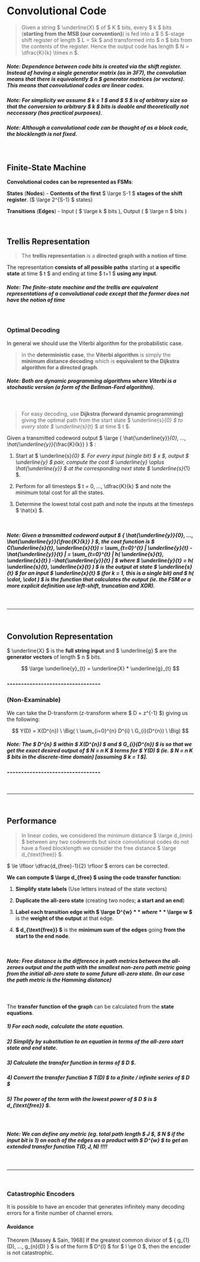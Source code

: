 # Convolutional Code

> Given a string $ \underline{X} $ of $ K $ bits, every $ k $ bits (**starting from the MSB (our convention)**) is fed into a $ S $-stage shift register of length $ L = Sk $ and transformed into $ n $ bits from the contents of the register. Hence the output code has length $ N = \dfrac{K}{k} \times n $.

##### Note: Dependence between code bits is created via the shift register. Instead of having a single generator matrix (as in 3F7), the convolution means that there is equivalently $ n $ generator matrices (or vectors). This means that convolutional codes are linear codes.

##### Note: For simplicity we assume $ k = 1 $ and $ S $ is of arbitrary size so that the conversion to arbitrary $ k $ bits is doable and theoretically not neccessary (has practical purposes).

##### Note: Although a convolutional code can be thought of as a block code, the blocklength is not fixed.

</br>

## Finite-State Machine

**Convolutional codes can be represented as FSMs**:

**States** (**Nodes**) - **Contents of the first** $ \large S-1 $ **stages of the shift register**. ($ \large 2^{S-1} $ states)

**Transitions** (**Edges**) - Input ( $ \large k $ bits ), Output ( $ \large n $ bits )

</br>

## Trellis Representation

> The **trellis representation** is a **directed graph with a notion of time**.

The representation **consists of all possible paths** starting at **a specific state** at time $ t $ and ending at time $ t+1 $ **using any input**.


##### Note: The finite-state machine and the trellis are equivalent representations of a convolutional code except that the former does not have the notion of time

</br>

### Optimal Decoding

In general we should use the Viterbi algorithm for the probabilistic case.

> In the **deterministic case**, the **Viterbi algorithm** is simply the **minimum distance decoding** which is **equivalent to the Dijkstra algorithm for a directed graph**.

##### Note: Both are dynamic programming algorithms where Viterbi is a stochastic version (a form of the Bellman-Ford algorithm).

</br>

> For easy decoding, use **Dijkstra (forward dynamic programming)** giving the optimal path from the start state $ \underline{s}_{0} $  to every state $ \underline{s}_{t} $ at time $ t $.

Given a transmitted codeword output $ \large \{ \hat{\underline{y}}_{0}, ..., \hat{\underline{y}}_{\frac{K}{k}} \} $ :

1) Start at $ \underline{s}_{0} $. For every input (single bit) $ x $, output $ \underline{y} $ pair, compute the cost $ \underline{y} \oplus \hat{\underline{y}} $ at the corresponding next state $ \underline{s}_{1} $.

2) Perform for all timesteps $ t = 0, ..., \dfrac{K}{k} $ and note the minimum total cost for all the states.

3) Determine the lowest total cost path and note the inputs at the timesteps $ \hat{x} $.   


</br>

##### Note: Given a transmitted codeword output $ \{ \hat{\underline{y}}_{0}, ..., \hat{\underline{y}}_{\frac{K}{k}} \} $, the cost function is $ C(\underline{s}_{t}, \underline{x}_{t}) = \sum_{t=0}^{t} | \underline{y}_{t} -\hat{\underline{y}}_{t} | = \sum_{t=0}^{t} | h( \underline{s}_{t}, \underline{x}_{t} ) -\hat{\underline{y}}_{t} | $ where $ \underline{y}_{t} = h( \underline{s}_{t}, \underline{x}_{t} ) $ is the output at state $ \underline{s}_{t} $ for an input $ \underline{x}_{t} $ (for k = 1, this is a single bit) and $ h( \cdot, \cdot ) $ is the function that calculates the output (ie. the FSM or a more explicit definition use left-shift, truncation and XOR).

</br> <hr> </br>

## Convolution Representation

$ \underline{X} $ is the **full string input** and $ \underline{g} $ are the **generator vectors** of length $ n $ bits.

$$ \large \underline{y}_{t} = \underline{X} * \underline{g}_{t} $$

### ---------------------------------
### (Non-Examinable)

We can take the D-transform (z-transform where $ D = z^{-1} $) giving us the following:

$$ Y(D) = X(D^{n}) \ \Big( \ \sum_{i=0}^{n} D^{i} \ G_{i}(D^{n}) \ \Big)
$$

##### Note: The $ D^{n} $ within $ X(D^{n}) $ and $ G_{i}(D^{n}) $ is so that we get the exact desired output of $ N = n K $ terms for $ Y(D) $ (ie. $ N = n K $ bits in the discrete-time domain) [assuming $ k = 1 $].

### ---------------------------------

</br><hr></br>

## Performance

> In linear codes, we considered the minimum distance $ \large d_{min} $ between any two codewords but since convolutional codes do not have a fixed blocklength we consider the free distance $  \large d_{\text{free}} $.

$ \le \lfloor \dfrac{d_{free}-1}{2} \rfloor $ errors can be corrected.

**We can compute $ \large d_{free} $ using the code transfer function:**

1) **Simplify state labels** (Use letters instead of the state vectors)

2) **Duplicate the all-zero state** (creating two nodes; **a start and an end**)

3) **Label each transition edge with $ \large D^{w} $** where **$  \large w $** is the **weight of the output** at that edge.

4) **$ d_{\text{free}} $** is the **minimum sum of the edges** going **from the start to the end node**.


</br>

##### Note: Free distance is the difference in path metrics between the all-zeroes output and the path with the smallest non-zero path metric going from the initial all-zero state to some future all-zero state. (In our case the path metric is the Hamming distance)


</br>

The **transfer function of the graph** can be calculated from the **state equations**.

##### 1) For each node, calculate the state equation.
##### 2) Simplify by substitution to an equation in terms of the all-zero start state and end state.
##### 3) Calculate the transfer function in terms of $ D $.

##### 4) Convert the transfer function $ T(D) $ to a finite / infinite series of $ D $
##### 5) The power of the term with the lowest power of $ D $ is $ d_{\text{free}} $.

</br>

##### Note: We can define any metric (eg. total path length $ J $, $ N $ if the input bit is 1) on each of the edges as a product with $ D^{w} $ to get an extended transfer function $T(D, J, N)$ !!!! 


</br><hr></br>

### Catastrophic Encoders

It is possible to have an encoder that generates infinitely many decoding errors for a finite number of channel errors.

#### Avoidance

Theorem [Massey & Sain, 1968]
If the greatest common divisor of $ \{ g_{1}(D), ..., g_{n}(D) \} $ is of the form $ D^{l} $ for $ l \ge 0 $, then the encoder is not catastrophic.





